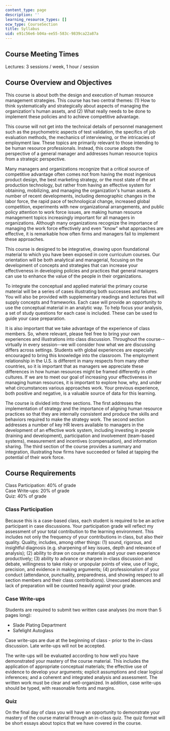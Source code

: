 ```yaml
---
content_type: page
description: ''
learning_resource_types: []
ocw_type: CourseSection
title: Syllabus
uid: e91c56e6-b04a-ee55-583c-9839ca22a87a
---
```


Course Meeting Times
--------------------

Lectures: 3 sessions / week, 1 hour / session

Course Overview and Objectives
------------------------------

This course is about both the design and execution of human resource management strategies. This course has two central themes: (1) How to think systematically and strategically about aspects of managing the organization's human assets, and (2) What really needs to be done to implement these policies and to achieve competitive advantage.

This course will not get into the technical details of personnel management such as the psychometric aspects of test validation, the specifics of job evaluation methods, the mechanics of interviewing, or the intricacies of employment law. These topics are primarily relevant to those intending to be human resource professionals. Instead, this course adopts the perspective of a general manager and addresses human resource topics from a strategic perspective.

Many managers and organizations recognize that a critical source of competitive advantage often comes not from having the most ingenious product design, the best marketing strategy, or the most state of the art production technology, but rather from having an effective system for obtaining, mobilizing, and managing the organization's human assets. A number of recent developments, including demographic changes in the labor force, the rapid pace of technological change, increased global competition, experiments with new organizational arrangements, and public policy attention to work force issues, are making human resource management topics increasingly important for all managers in organizations. Although many organizations recognize the importance of managing the work force effectively and even "know" what approaches are effective, it is remarkable how often firms and managers fail to implement these approaches.

This course is designed to be integrative, drawing upon foundational material to which you have been exposed in core curriculum courses. Our orientation will be both analytical and managerial, focusing on the development of concepts and strategies that can increase your effectiveness in developing policies and practices that general managers can use to enhance the value of the people in their organizations.

To integrate the conceptual and applied material the primary course material will be a series of cases illustrating both successes and failures. You will also be provided with supplementary readings and lectures that will supply concepts and frameworks. Each case will provide an opportunity to use the conceptual material in an analytic way. To help focus your analysis, a set of study questions for each case is included. These can be used to guide your case preparation.

It is also important that we take advantage of the experience of class members. So, where relevant, please feel free to bring your own experiences and illustrations into class discussion. Throughout the course--virtually in every session--we will consider how what we are discussing differs across settings. Students with global experiences are especially encouraged to bring this knowledge into the classroom. The employment relationship in the U.S. is different in many respects from many other countries, so it is important that as managers we appreciate these differences in how human resources might be framed differently in other cultures. If we are to meet our goal of increasing your effectiveness in managing human resources, it is important to explore how, why, and under what circumstances various approaches work. Your previous experience, both positive and negative, is a valuable source of data for this learning.

The course is divided into three sections. The first addresses the implementation of strategy and the importance of aligning human resource practices so that they are internally consistent and produce the skills and behaviors required to make the strategy work. The second section addresses a number of key HR levers available to managers in the development of an effective work system, including investing in people (training and development), participation and involvement (team-based systems), measurement and incentives (compensation), and information sharing. The third section of the course provides a summary and integration, illustrating how firms have succeeded or failed at tapping the potential of their work force.

Course Requirements
-------------------

Class Participation: 40% of grade  
Case Write-ups: 20% of grade  
Quiz: 40% of grade

### Class Participation

Because this is a case-based class, each student is required to be an active participant in case discussions. Your participation grade will reflect my assessment of your total contribution to the learning environment. This includes not only the frequency of your contributions in class, but also their quality. Quality, includes, among other things: (1) sound, rigorous, and insightful diagnosis (e.g. sharpening of key issues, depth and relevance of analysis); (2) ability to draw on course materials and your own experience productively; (3) ability to advance or sharpen in-class discussion and debate, willingness to take risky or unpopular points of view, use of logic, precision, and evidence in making arguments; (4) professionalism of your conduct (attendance, punctuality, preparedness, and showing respect to all section members and their class contributions). Unexcused absences and lack of preparation will be counted heavily against your grade.

### Case Write-ups

Students are required to submit two written case analyses (no more than 5 pages long):

*   Slade Plating Department
*   Safelight Autoglass

Case write-ups are due at the beginning of class - prior to the in-class discussion. Late write-ups will not be accepted.

The write-ups will be evaluated according to how well you have demonstrated your mastery of the course material. This includes the application of appropriate conceptual materials; the effective use of evidence to develop your arguments; explicit assumptions and clear logical inferences; and a coherent and integrated analysis and assessment. The written work must be clear and well-organized. In addition, case write-ups should be typed, with reasonable fonts and margins.

### Quiz

On the final day of class you will have an opportunity to demonstrate your mastery of the course material through an in-class quiz. The quiz format will be short essays about topics that we have covered in the course.